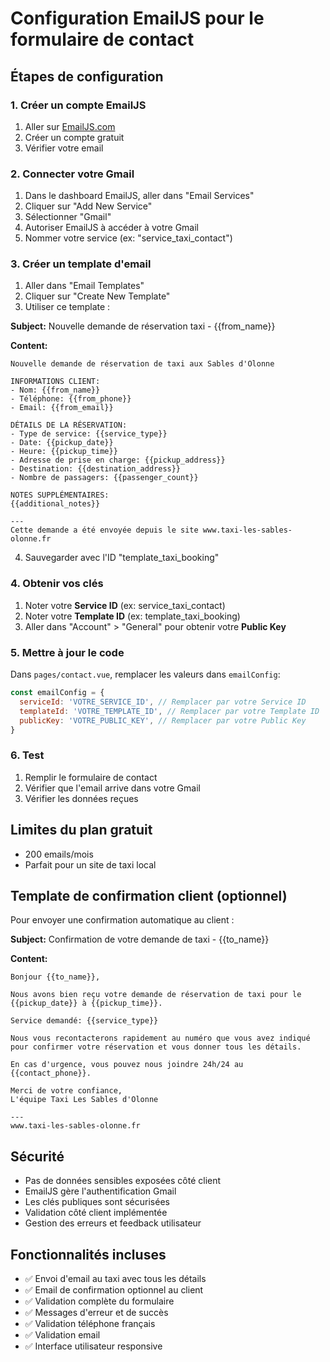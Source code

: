 # Configuration EmailJS pour le formulaire de contact

## Étapes de configuration

### 1. Créer un compte EmailJS

1. Aller sur [EmailJS.com](https://www.emailjs.com/)
2. Créer un compte gratuit
3. Vérifier votre email

### 2. Connecter votre Gmail

1. Dans le dashboard EmailJS, aller dans "Email Services"
2. Cliquer sur "Add New Service"
3. Sélectionner "Gmail"
4. Autoriser EmailJS à accéder à votre Gmail
5. Nommer votre service (ex: "service_taxi_contact")

### 3. Créer un template d'email

1. Aller dans "Email Templates"
2. Cliquer sur "Create New Template"
3. Utiliser ce template :

**Subject:** Nouvelle demande de réservation taxi - {{from_name}}

**Content:**

```
Nouvelle demande de réservation de taxi aux Sables d'Olonne

INFORMATIONS CLIENT:
- Nom: {{from_name}}
- Téléphone: {{from_phone}}
- Email: {{from_email}}

DÉTAILS DE LA RÉSERVATION:
- Type de service: {{service_type}}
- Date: {{pickup_date}}
- Heure: {{pickup_time}}
- Adresse de prise en charge: {{pickup_address}}
- Destination: {{destination_address}}
- Nombre de passagers: {{passenger_count}}

NOTES SUPPLÉMENTAIRES:
{{additional_notes}}

---
Cette demande a été envoyée depuis le site www.taxi-les-sables-olonne.fr
```

4. Sauvegarder avec l'ID "template_taxi_booking"

### 4. Obtenir vos clés

1. Noter votre **Service ID** (ex: service_taxi_contact)
2. Noter votre **Template ID** (ex: template_taxi_booking)
3. Aller dans "Account" > "General" pour obtenir votre **Public Key**

### 5. Mettre à jour le code

Dans `pages/contact.vue`, remplacer les valeurs dans `emailConfig`:

```javascript
const emailConfig = {
  serviceId: 'VOTRE_SERVICE_ID', // Remplacer par votre Service ID
  templateId: 'VOTRE_TEMPLATE_ID', // Remplacer par votre Template ID
  publicKey: 'VOTRE_PUBLIC_KEY', // Remplacer par votre Public Key
}
```

### 6. Test

1. Remplir le formulaire de contact
2. Vérifier que l'email arrive dans votre Gmail
3. Vérifier les données reçues

## Limites du plan gratuit

- 200 emails/mois
- Parfait pour un site de taxi local

## Template de confirmation client (optionnel)

Pour envoyer une confirmation automatique au client :

**Subject:** Confirmation de votre demande de taxi - {{to_name}}

**Content:**

```
Bonjour {{to_name}},

Nous avons bien reçu votre demande de réservation de taxi pour le {{pickup_date}} à {{pickup_time}}.

Service demandé: {{service_type}}

Nous vous recontacterons rapidement au numéro que vous avez indiqué pour confirmer votre réservation et vous donner tous les détails.

En cas d'urgence, vous pouvez nous joindre 24h/24 au {{contact_phone}}.

Merci de votre confiance,
L'équipe Taxi Les Sables d'Olonne

---
www.taxi-les-sables-olonne.fr
```

## Sécurité

- Pas de données sensibles exposées côté client
- EmailJS gère l'authentification Gmail
- Les clés publiques sont sécurisées
- Validation côté client implémentée
- Gestion des erreurs et feedback utilisateur

## Fonctionnalités incluses

- ✅ Envoi d'email au taxi avec tous les détails
- ✅ Email de confirmation optionnel au client
- ✅ Validation complète du formulaire
- ✅ Messages d'erreur et de succès
- ✅ Validation téléphone français
- ✅ Validation email
- ✅ Interface utilisateur responsive
